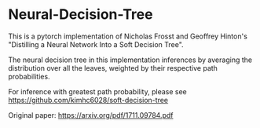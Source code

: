 # Neural-Decision-Tree
This is a pytorch implementation of Nicholas Frosst and Geoffrey Hinton's "Distilling a Neural Network Into a Soft Decision Tree".

The neural decision tree in this implementation inferences by averaging the distribution over all the leaves, weighted by their respective path probabilities.

For inference with greatest path probability, please see https://github.com/kimhc6028/soft-decision-tree

Original paper: https://arxiv.org/pdf/1711.09784.pdf
